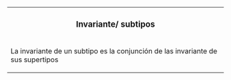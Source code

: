 <table id="card">
    <tr>
        <td align="center">
            <h3>Invariante/ subtipos</h3>
        </td>
    </tr>
    <tr>
        <td>
            <p>La invariante de un subtipo es la conjunción de las invariante de sus supertipos</p>
        </td>
    </tr>
</table>